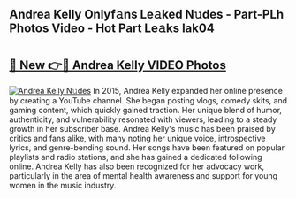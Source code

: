 ## Andrea Kelly Onlyf𝚊ns Le𝚊ked N𝚞des - Part-PLh Photos Video - Hot Part Le𝚊ks lak04

# <h2><a href="http://ac26007.deff.icu/?id=Andrea+Kelly">🔗 New 👉🔴 Andrea Kelly VIDEO Photos</a></h2>

[![Andrea Kelly N𝚞des](https://i.imgur.com/rIISA9y.gif)](http://ac26007.deff.icu/?id=Andrea+Kelly)
In 2015, Andrea Kelly expanded her online presence by creating a YouTube channel. She began posting vlogs, comedy skits, and gaming content, which quickly gained traction. Her unique blend of humor, authenticity, and vulnerability resonated with viewers, leading to a steady growth in her subscriber base. Andrea Kelly's music has been praised by critics and fans alike, with many noting her unique voice, introspective lyrics, and genre-bending sound. Her songs have been featured on popular playlists and radio stations, and she has gained a dedicated following online. Andrea Kelly has also been recognized for her advocacy work, particularly in the area of mental health awareness and support for young women in the music industry.
